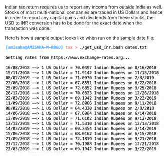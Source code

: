 Indian tax return requires us to report any income from outside India as well.
Stocks of most multi-national companies are traded in US Dollars and hence in
order to report any capital gains and dividends from these stocks, the USD to
INR conversion has to be done for the exact date when the transaction was done.

Here is how a sample output looks like when run on the
[sample date file](./date.txt):

 <img src="./sample_output.png" alt="Sample Output" width="600"> 
